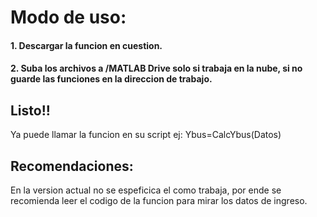 # Modo de uso:
#### 1. Descargar la funcion en cuestion.
#### 2. Suba los archivos a /MATLAB Drive **solo si trabaja en la nube**, si no guarde las funciones en la direccion de trabajo.
## Listo!!
Ya puede llamar la funcion en su script ej:  Ybus=CalcYbus(Datos)
## Recomendaciones:
En la version actual no se espeficica el como trabaja, por ende se recomienda leer el codigo de la funcion para mirar los datos de ingreso.